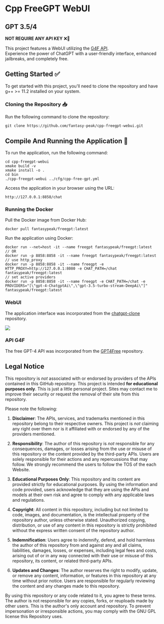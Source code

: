 # Cpp FreeGPT WebUI

## GPT 3.5/4

<strong>NOT REQUIRE ANY API KEY</strong> ❌🔑

This project features a WebUI utilizing the [G4F API](https://github.com/xtekky/gpt4free). <br>
Experience the power of ChatGPT with a user-friendly interface, enhanced jailbreaks, and completely free.

## Getting Started :white_check_mark:  
To get started with this project, you'll need to clone the repository and have g++ >= 11.2 installed on your system.  
  
### Cloning the Repository :inbox_tray:
Run the following command to clone the repository:  

```
git clone https://github.com/fantasy-peak/cpp-freegpt-webui.git
```

## Compile And Running the Application :rocket:
To run the application, run the following command:

```
cd cpp-freegpt-webui
xmake build -v
xmake install -o .
cd bin
./cpp-freegpt-webui ../cfg/cpp-free-gpt.yml
```

Access the application in your browser using the URL:
```
http://127.0.0.1:8858/chat
```

### Running the Docker
Pull the Docker image from Docker Hub:
```
docker pull fantasypeak/freegpt:latest
```

Run the application using Docker:
```
docker run --net=host -it --name freegpt fantasypeak/freegpt:latest
// OR
docker run -p 8858:8858 -it --name freegpt fantasypeak/freegpt:latest
// use http_proxy
docker run -p 8858:8858 -it --name freegpt -e HTTP_PROXY=http://127.0.0.1:8080 -e CHAT_PATH=/chat fantasypeak/freegpt:latest
// set active providers
docker run -p 8858:8858 -it --name freegpt -e CHAT_PATH=/chat -e PROVIDERS="[\"gpt-4-ChatgptAi\",\"gpt-3.5-turbo-stream-DeepAi\"]" fantasypeak/freegpt:latest

```

### WebUI
The application interface was incorporated from the [chatgpt-clone](https://github.com/xtekky/chatgpt-clone) repository.

<img src='chat.png'>

### API G4F
The free GPT-4 API was incorporated from the [GPT4Free](https://github.com/xtekky/gpt4free) repository.

## Legal Notice
This repository is _not_ associated with or endorsed by providers of the APIs contained in this GitHub repository. This
project is intended **for educational purposes only**. This is just a little personal project. Sites may contact me to
improve their security or request the removal of their site from this repository.

Please note the following:

1. **Disclaimer**: The APIs, services, and trademarks mentioned in this repository belong to their respective owners.
   This project is _not_ claiming any right over them nor is it affiliated with or endorsed by any of the providers
   mentioned.

2. **Responsibility**: The author of this repository is _not_ responsible for any consequences, damages, or losses
   arising from the use or misuse of this repository or the content provided by the third-party APIs. Users are solely
   responsible for their actions and any repercussions that may follow. We strongly recommend the users to follow the
   TOS of the each Website.

3. **Educational Purposes Only**: This repository and its content are provided strictly for educational purposes. By
   using the information and code provided, users acknowledge that they are using the APIs and models at their own risk
   and agree to comply with any applicable laws and regulations.

4. **Copyright**: All content in this repository, including but not limited to code, images, and documentation, is the
   intellectual property of the repository author, unless otherwise stated. Unauthorized copying, distribution, or use
   of any content in this repository is strictly prohibited without the express written consent of the repository
   author.

5. **Indemnification**: Users agree to indemnify, defend, and hold harmless the author of this repository from and
   against any and all claims, liabilities, damages, losses, or expenses, including legal fees and costs, arising out of
   or in any way connected with their use or misuse of this repository, its content, or related third-party APIs.

6. **Updates and Changes**: The author reserves the right to modify, update, or remove any content, information, or
   features in this repository at any time without prior notice. Users are responsible for regularly reviewing the
   content and any changes made to this repository.

By using this repository or any code related to it, you agree to these terms. The author is not responsible for any
copies, forks, or reuploads made by other users. This is the author's only account and repository. To prevent
impersonation or irresponsible actions, you may comply with the GNU GPL license this Repository uses.
